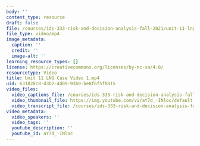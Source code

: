 ```yaml
---
body: ''
content_type: resource
draft: false
file: /courses/ids-333-risk-and-decision-analysis-fall-2021/unit-11-lng-case-video-1_360p_16_9.mp4
file_type: video/mp4
image_metadata:
  caption: ''
  credit: ''
  image-alt: ''
learning_resource_types: []
license: https://creativecommons.org/licenses/by-nc-sa/4.0/
resourcetype: Video
title: Unit 11 LNG Case Video 1.mp4
uid: 631828c8-d3b2-4d09-93b0-be8f6f5f0815
video_files:
  video_captions_file: /courses/ids-333-risk-and-decision-analysis-fall-2021/1jRfFr7GaJ1Z8bpahWGzeeDO_tJ1WunJc_transcript.webvtt
  video_thumbnail_file: https://img.youtube.com/vi/aY7d_-INloc/default.jpg
  video_transcript_file: /courses/ids-333-risk-and-decision-analysis-fall-2021/1jRfFr7GaJ1Z8bpahWGzeeDO_tJ1WunJc_transcript.pdf
video_metadata:
  video_speakers: ''
  video_tags: ''
  youtube_description: ''
  youtube_id: aY7d_-INloc
---
```

